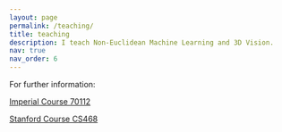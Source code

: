 ```yaml
---
layout: page
permalink: /teaching/
title: teaching
description: I teach Non-Euclidean Machine Learning and 3D Vision.
nav: true
nav_order: 6
---
```


For further information:

<a href="https://www.imperial.ac.uk/computing/current-students/courses/70112/">Imperial Course 70112</a>

<a href="https://graphics.stanford.edu/courses/cs468-20-fall/">Stanford Course CS468</a>
